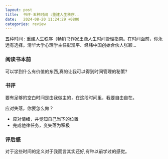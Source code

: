 ```yaml
---
layout: post
title:  书评-五种时间 :重建人生秩序..
date:   2024-08-20 11:24:29 +0800
categories: review
---
```


五种时间 : 重建人生秩序（畅销书作家王潇人生时间管理指南。在时间面前，你永远有选择。清华大学心理学主任彭凯平、经纬中国创始合伙人张颖...

### 阅读书本前

可以学到什么有价值的东西,真的让我可以得到时间管理的秘策?

### 书评

要有足够的空白时间是由我做主的，在这段时间里，我要自由自在。

应对失落，你要怎么做？
- 应对情绪，并觉知自己当下的位置
- 完成他律任务，变失落为积极

### 评后感

对于这些时间的定义对于我而言其实还好,有种以前学过的感觉。